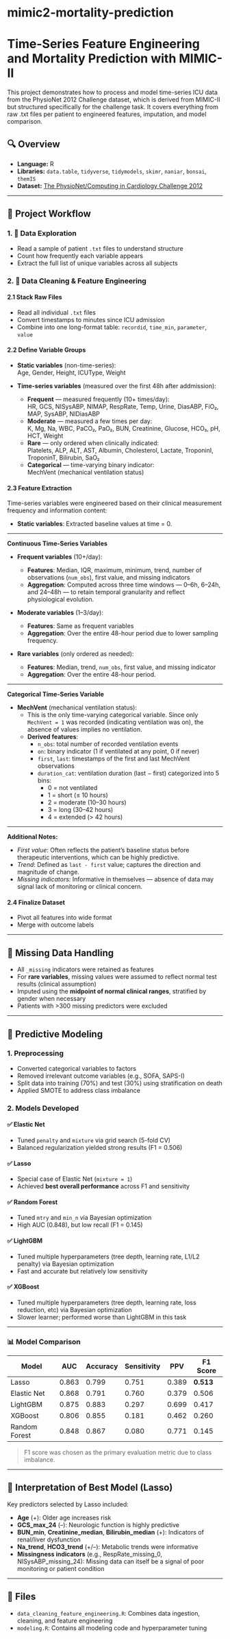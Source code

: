 # mimic2-mortality-prediction
# Time-Series Feature Engineering and Mortality Prediction with MIMIC-II

This project demonstrates how to process and model time-series ICU data from the PhysioNet 2012 Challenge dataset, which is derived from MIMIC-II but structured specifically for the challenge task. It covers everything from raw .txt files per patient to engineered features, imputation, and model comparison.


## 🔍 Overview

* **Language:** R
* **Libraries:** `data.table`, `tidyverse`, `tidymodels`, `skimr`, `naniar`, `bonsai`, `themIS`
* **Dataset:** [The PhysioNet/Computing in Cardiology Challenge 2012](https://physionet.org/content/challenge-2012/1.0.0/)
---

## 📂 Project Workflow

### 1. 🔢 Data Exploration

* Read a sample of patient `.txt` files to understand structure
* Count how frequently each variable appears
* Extract the full list of unique variables across all subjects

### 2. 💩 Data Cleaning & Feature Engineering

#### 2.1 Stack Raw Files

* Read all individual `.txt` files
* Convert timestamps to minutes since ICU admission
* Combine into one long-format table: `recordid`, `time_min`, `parameter`, `value`

#### 2.2 Define Variable Groups

* **Static variables** (non-time-series):  
  Age, Gender, Height, ICUType, Weight

* **Time-series variables** (measured over the first 48h after addmission):  
  * **Frequent** — measured frequently (10+ times/day):  
    HR, GCS, NISysABP, NIMAP, RespRate, Temp, Urine, DiasABP, FiO₂, MAP, SysABP, NIDiasABP
  * **Moderate** — measured a few times per day:  
    K, Mg, Na, WBC, PaCO₂, PaO₂, BUN, Creatinine, Glucose, HCO₃, pH, HCT, Weight
  * **Rare** — only ordered when clinically indicated:  
    Platelets, ALP, ALT, AST, Albumin, Cholesterol, Lactate, TroponinI, TroponinT, Bilirubin, SaO₂
  * **Categorical** — time-varying binary indicator:  
    MechVent (mechanical ventilation status)


#### 2.3 Feature Extraction

Time-series variables were engineered based on their clinical measurement frequency and information content:

* **Static variables**: Extracted baseline values at time = 0.

---

**Continuous Time-Series Variables**

* **Frequent variables** (10+/day):  
  - **Features**: Median, IQR, maximum, minimum, trend, number of observations (`num_obs`), first value, and missing indicators  
  - **Aggregation**: Computed across three time windows — 0–6h, 6–24h, and 24–48h — to retain temporal granularity and reflect physiological evolution.

* **Moderate variables** (1–3/day):  
  - **Features**: Same as frequent variables  
  - **Aggregation**: Over the entire 48-hour period due to lower sampling frequency.

* **Rare variables** (only ordered as needed):  
  - **Features**: Median, trend, `num_obs`, first value, and missing indicator  
  - **Aggregation**: Over the entire 48-hour period.

---

**Categorical Time-Series Variable**

* **MechVent** (mechanical ventilation status):  
  - This is the only time-varying categorical variable. Since only `MechVent = 1` was recorded (indicating ventilation was on), the absence of values implies no ventilation.
  - **Derived features**:
    - `n_obs`: total number of recorded ventilation events
    - `on`: binary indicator (1 if ventilated at any point, 0 if never)
    - `first`, `last`: timestamps of the first and last MechVent observations
    - `duration_cat`: ventilation duration (last − first) categorized into 5 bins:
      - 0 = not ventilated  
      - 1 = short (≤ 10 hours)  
      - 2 = moderate (10–30 hours)  
      - 3 = long (30–42 hours)  
      - 4 = extended (> 42 hours)

---

**Additional Notes:**
- *First value*: Often reflects the patient’s baseline status before therapeutic interventions, which can be highly predictive.
- *Trend*: Defined as `last - first` value; captures the direction and magnitude of change.
- *Missing indicators*: Informative in themselves — absence of data may signal lack of monitoring or clinical concern.
  

#### 2.4 Finalize Dataset

* Pivot all features into wide format
* Merge with outcome labels

---

## 🧼 Missing Data Handling

* All `_missing` indicators were retained as features
* For **rare variables**, missing values were assumed to reflect normal test results (clinical assumption)
* Imputed using the **midpoint of normal clinical ranges**, stratified by gender when necessary
* Patients with >300 missing predictors were excluded

---

## 🧰 Predictive Modeling

### 1. Preprocessing

* Converted categorical variables to factors
* Removed irrelevant outcome variables (e.g., SOFA, SAPS-I)
* Split data into training (70%) and test (30%) using stratification on death
* Applied SMOTE to address class imbalance

### 2. Models Developed

#### ✅ **Elastic Net**

* Tuned `penalty` and `mixture` via grid search (5-fold CV)
* Balanced regularization yielded strong results (F1 = 0.506)

#### ✅ **Lasso**

* Special case of Elastic Net (`mixture = 1`)
* Achieved **best overall performance** across F1 and sensitivity

#### ✅ **Random Forest**

* Tuned `mtry` and `min_n` via Bayesian optimization
* High AUC (0.848), but low recall (F1 = 0.145)

#### ✅ **LightGBM**

* Tuned multiple hyperparameters (tree depth, learning rate, L1/L2 penalty) via Bayesian optimization
* Fast and accurate but relatively low sensitivity

#### ✅ **XGBoost**

* Tuned multiple hyperparameters (tree depth, learning rate, loss reduction, etc) via Bayesian optimization
* Slower learner; performed worse than LightGBM in this task

---

### 📊 Model Comparison

| Model         | AUC   | Accuracy | Sensitivity | PPV   | F1 Score  |
| ------------- | ----- | -------- | ----------- | ----- | --------- |
| Lasso         | 0.863 | 0.799    | 0.751       | 0.389 | **0.513** |
| Elastic Net   | 0.868 | 0.791    | 0.760       | 0.379 | 0.506     |
| LightGBM      | 0.875 | 0.883    | 0.297       | 0.699 | 0.417     |
| XGBoost       | 0.806 | 0.855    | 0.181       | 0.462 | 0.260     |
| Random Forest | 0.848 | 0.867    | 0.080       | 0.771 | 0.145     |

> F1 score was chosen as the primary evaluation metric due to class imbalance.

---

## 🔎 Interpretation of Best Model (Lasso)

Key predictors selected by Lasso included:

* **Age** (+): Older age increases risk
* **GCS\_max\_24** (–): Neurologic function is highly predictive
* **BUN\_min**, **Creatinine\_median**, **Bilirubin\_median** (+): Indicators of renal/liver dysfunction
* **Na\_trend**, **HCO3\_trend** (+/–): Metabolic trends were informative
* **Missingness indicators** (e.g., RespRate\_missing\_0, NISysABP\_missing\_24): Missing data can itself be a signal of poor monitoring or patient condition

---

## 📄 Files

* `data_cleaning_feature_engineering.R`: Combines data ingestion, cleaning, and feature engineering
* `modeling.R`: Contains all modeling code and hyperparameter tuning



